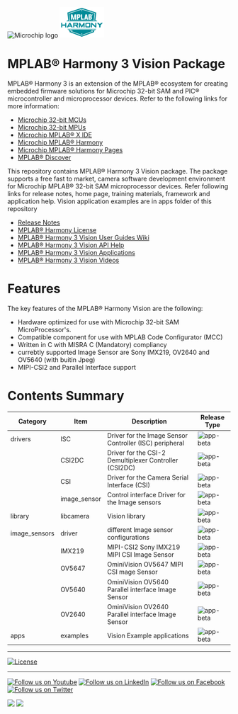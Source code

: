 ﻿![Microchip logo](https://raw.githubusercontent.com/wiki/Microchip-MPLAB-Harmony/Microchip-MPLAB-Harmony.github.io/images/microchip_logo.png)
![Microchip Technology](./images/mh.png)

# MPLAB® Harmony 3 Vision Package

MPLAB® Harmony 3 is an extension of the MPLAB® ecosystem for creating
embedded firmware solutions for Microchip 32-bit SAM and PIC® microcontroller
and microprocessor devices.  Refer to the following links for more information:
 - [Microchip 32-bit MCUs](https://www.microchip.com/design-centers/32-bit)
 - [Microchip 32-bit MPUs](https://www.microchip.com/design-centers/32-bit-mpus)
 - [Microchip MPLAB® X IDE](https://www.microchip.com/mplab/mplab-x-ide)
 - [Microchip MPLAB® Harmony](https://www.microchip.com/mplab/mplab-harmony)
 - [Microchip MPLAB® Harmony Pages](https://microchip-mplab-harmony.github.io/)
 - [MPLAB® Discover](https://mplab-discover.microchip.com/v1/itemtype/com.microchip.ide.project?s0=Legato)

This repository contains MPLAB® Harmony 3 Vision package. The package supports a free fast to market,
camera software development environment for Microchip MPLAB® 32-bit SAM microprocessor devices. Refer 
following links for release notes, home page, training materials, framework and application help.
Vision application examples are in apps folder of this repository
 - [Release Notes](https://microchip-mplab-harmony.github.io/vision/release_notes.html)
 - [MPLAB® Harmony License](https://microchip-mplab-harmony.github.io/vision/mplab_harmony_license.html)
 - [MPLAB® Harmony 3 Vision User Guides Wiki]()
 - [MPLAB® Harmony 3 Vision API Help]()
 - [MPLAB® Harmony 3 Vision Applications]()
 - [MPLAB® Harmony 3 Vision Videos]()
 
# Features

The key features of the MPLAB® Harmony Vision are the following:

- Hardware optimized for use with Microchip 32-bit SAM MicroProcessor's.
- Compatible component for use with MPLAB Code Configurator (MCC)
- Written in C with MISRA C (Mandatory) compliancy
- currebtly supported Image Sensor are Sony IMX219, OV2640 and OV5640 (with buitin Jpeg)
- MIPI-CSI2 and Parallel Interface support

# Contents Summary

| Category | Item | Description | Release Type |
| --- | --- | ---- |---- |
| drivers|  ISC | Driver for the Image Sensor Controller (ISC) peripheral | ![app-beta](https://img.shields.io/badge/tool-beta-orange?style=plastic) |
|      |   CSI2DC | Driver for the CSI-2 Demultiplexer Controller (CSI2DC) |![app-beta](https://img.shields.io/badge/tool-beta-orange?style=plastic) |
|      |   CSI |  Driver for the Camera Serial Interface (CSI) | ![app-beta](https://img.shields.io/badge/driver-beta-orange?style=plastic) |
|      |   image_sensor | Control interface Driver for the Image sensors | ![app-beta](https://img.shields.io/badge/tool-beta-orange?style=plastic) |
| library    | libcamera | Vision library | ![app-beta](https://img.shields.io/badge/library-beta-orange?style=plastic) |
| image_sensors | driver | different Image sensor configurations| ![app-beta](https://img.shields.io/badge/tool-beta-orange?style=plastic) |
|      | IMX219 | MIPI-CSI2 Sony IMX219 MIPI CSI Image Sensor |![app-beta](https://img.shields.io/badge/tool-beta-orange?style=plastic) |
|      | OV5647 | OminiVision OV5647 MIPI CSI mage Sensor |![app-beta](https://img.shields.io/badge/tool-beta-orange?style=plastic) |
|      | OV5640 | OminiVision OV5640 Parallel interface Image Sensor |![app-beta](https://img.shields.io/badge/tool-beta-orange?style=plastic) |
|      | OV2640 | OminiVision OV2640 Parallel interface Image Sensor |![app-beta](https://img.shields.io/badge/tool-beta-orange?style=plastic) |
| apps | examples | Vision Example applications | ![app-beta](https://img.shields.io/badge/tool-beta-orange?style=plastic) |

____

[![License](https://img.shields.io/badge/license-Harmony%20license-orange.svg)](https://github.com/Microchip-MPLAB-Harmony/gfx/blob/master/mplab_harmony_license.md)

____

[![Follow us on Youtube](https://img.shields.io/badge/Youtube-Follow%20us%20on%20Youtube-red.svg)](https://www.youtube.com/user/MicrochipTechnology)
[![Follow us on LinkedIn](https://img.shields.io/badge/LinkedIn-Follow%20us%20on%20LinkedIn-blue.svg)](https://www.linkedin.com/company/microchip-technology)
[![Follow us on Facebook](https://img.shields.io/badge/Facebook-Follow%20us%20on%20Facebook-blue.svg)](https://www.facebook.com/microchiptechnology/)
[![Follow us on Twitter](https://img.shields.io/twitter/follow/MicrochipTech.svg?style=social)](https://twitter.com/MicrochipTech)

[![](https://img.shields.io/github/stars/Microchip-MPLAB-Harmony/gfx.svg?style=social)]()
[![](https://img.shields.io/github/watchers/Microchip-MPLAB-Harmony/gfx.svg?style=social)]()

